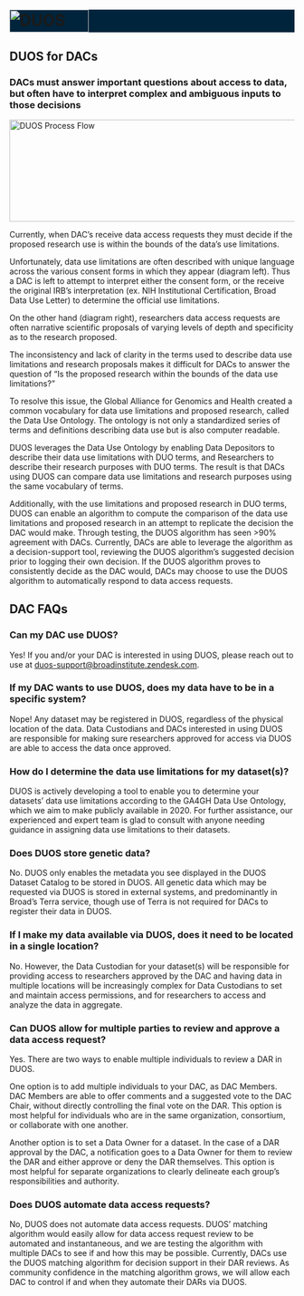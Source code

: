 <h1 style="background-color: #00243c;">
  <img alt="DUOS" src="/duos-ui/duos_logo.svg" width="140px" height="40px" style="cursor: pointer;" onclick="document.location='/duos-ui/Index';">
</h1>

## DUOS for DACs

### DACs must answer important questions about access to data, but often have to interpret complex and ambiguous inputs to those decisions

<img src="/duos-ui/assets/images/duos_process_flow.png" alt="DUOS Process Flow" width="1200px" height="180px" class="image">

Currently, when DAC’s receive data access requests they must decide if the proposed research use is within the bounds of the data’s use limitations.

Unfortunately, data use limitations are often described with unique language across the various consent forms in which they appear (diagram left). Thus a DAC is left to attempt to interpret either the consent form, or the receive the original IRB’s interpretation (ex. NIH Institutional Certification, Broad Data Use Letter) to determine the official use limitations.

On the other hand (diagram right), researchers data access requests are often narrative scientific proposals of varying levels of depth and specificity as to the research proposed.

The inconsistency and lack of clarity in the terms used to describe data use limitations and research proposals makes it difficult for DACs to answer the question of “Is the proposed research within the bounds of the data use limitations?”

To resolve this issue, the Global Alliance for Genomics and Health created a common vocabulary for data use limitations and proposed research, called the Data Use Ontology. The ontology is not only a standardized series of terms and definitions describing data use but is also computer readable.

DUOS leverages the Data Use Ontology by enabling Data Depositors to describe their data use limitations with DUO terms, and Researchers to describe their research purposes with DUO terms. The result is that DACs using DUOS can compare data use limitations and research purposes using the same vocabulary of terms.

Additionally, with the use limitations and proposed research in DUO terms, DUOS can enable an algorithm to compute the comparison of the data use limitations and proposed research in an attempt to replicate the decision the DAC would make. Through testing, the DUOS algorithm has seen >90% agreement with DACs. Currently, DACs are able to leverage the algorithm as a decision-support tool, reviewing the DUOS algorithm’s suggested decision prior to logging their own decision. If the DUOS algorithm proves to consistently decide as the DAC would, DACs may choose to use the DUOS algorithm to automatically respond to data access requests.

## DAC FAQs

### Can my DAC use DUOS?
Yes! If you and/or your DAC is interested in using DUOS, please reach out to use at duos-support@broadinstitute.zendesk.com.

### If my DAC wants to use DUOS, does my data have to be in a specific system?
Nope! Any dataset may be registered in DUOS, regardless of the physical location of the data. Data Custodians and DACs interested in using DUOS are responsible for making sure researchers approved for access via DUOS are able to access the data once approved.

### How do I determine the data use limitations for my dataset(s)?
DUOS is actively developing a tool to enable you to determine your datasets’ data use limitations according to the GA4GH Data Use Ontology, which we aim to make publicly available in 2020. For further assistance, our experienced and expert team is glad to consult with anyone needing guidance in assigning data use limitations to their datasets.

### Does DUOS store genetic data?
No. DUOS only enables the metadata you see displayed in the DUOS Dataset Catalog to be stored in DUOS. All genetic data which may be requested via DUOS is stored in external systems, and predominantly in Broad’s Terra service, though use of Terra is not required for DACs to register their data in DUOS.

### If I make my data available via DUOS, does it need to be located in a single location?
No. However, the Data Custodian for your dataset(s) will be responsible for providing access to researchers approved by the DAC and having data in multiple locations will be increasingly complex for Data Custodians to set and maintain access permissions, and for researchers to access and analyze the data in aggregate.

### Can DUOS allow for multiple parties to review and approve a data access request?
Yes. There are two ways to enable multiple individuals to review a DAR in DUOS.

One option is to add multiple individuals to your DAC, as DAC Members. DAC Members are able to offer comments and a suggested vote to the DAC Chair, without directly controlling the final vote on the DAR. This option is most helpful for individuals who are in the same organization, consortium, or collaborate with one another.

Another option is to set a Data Owner for a dataset. In the case of a DAR approval by the DAC, a notification goes to a Data Owner for them to review the DAR and either approve or deny the DAR themselves. This option is most helpful for separate organizations to clearly delineate each group’s responsibilities and authority.

### Does DUOS automate data access requests?
No, DUOS does not automate data access requests. DUOS’ matching algorithm would easily allow for data access request review to be automated and instantaneous, and we are testing the algorithm with multiple DACs to see if and how this may be possible. Currently, DACs use the DUOS matching algorithm for decision support in their DAR reviews. As community confidence in the matching algorithm grows, we will allow each DAC to control if and when they automate their DARs via DUOS.
